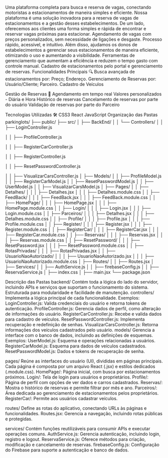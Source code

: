 
Uma plataforma completa para busca e reserva de vagas, conectando motoristas a estacionamentos de maneira simples e eficiente. 
Nossa plataforma é uma solução inovadora para a reserva de vagas de estacionamentos e a gestão desses estabelecimentos. 
De um lado, oferecemos aos clientes uma forma simples e rápida de encontrar e reservar vagas próximas para estacionar. Agendamento de vagas com preços personalizados, sem necessidade de ligações e desgaste. Processo rápido, acessível, e intuitivo. 
Além disso, ajudamos os donos de estabelecimentos a gerenciar seus estacionamentos de maneira eficiente, otimizando o uso e aumentando a visibilidade. Ferramentas de gerenciamento que aumentam a eficiência e reduzem o tempo gasto com controle manual. Cadastro de estacionamentos pelo portal e gerenciamento de reservas.
Funcionalidades Principais 🔍
 Busca avançada de estacionamentos por: 
 Preço; 
Endereço.
Gerenciamento de Reservas por:
Usuário/Cliente;
Parceiro.
Cadastro de Veículos

 Gestão de Reservas 📱
Agendamento em tempo real 
Valores personalizados - Diária e Hora 
Histórico de reservas 
Cancelamento de reservas por parte do usuário 
Validação de reservas por parte do Parceiro

Tecnologias Utilizadas 🛠️
CSS3 
React 
JavaScript
Organização das Pastas
parkinglots/
├── public/
├── src/ 
│   ├── BackEnd/
│   │   └── Controllers/
│   │       ├── LoginController.js 

│   │       ├── ProfileController.js 

│   │       ├── RegisterCarController.js 

│   │       ├── RegisterController.js 

│   │       ├── ResetPasswordController.js 


│   │       ├── VisualizarCarsController.js 
│   ├── Models/ 
│   │   ├── ProfileModel.js 
│   │   ├── RegisterCarModel.js 
│   │   ├── ResetPasswordModel.js 
│   │   ├── UserModel.js 
│   │   ├── VisualizarCarsModel.js 
│   ├── Pages/
│   │   ├── Detalhes/
│   │   │   ├── Detalhes.jsx
│   │   │   ├── Detalhes.module.css
│   │   ├── FeedBack/
│   │   │   ├── FeedBack.jsx
│   │   │   ├── FeedBack.module.css
│   │   ├── HomePage/
│   │   │   ├── HomePage.jsx
│   │   │   ├── HomePage.module.css
│   │   ├── Login/
│   │   │   ├── Login.jsx
│   │   │   ├── Login.module.css
│   │   ├── Parceiros/
│   │   │   ├── Detalhes.jsx
│   │   │   ├── Detalhes.module.css
│   │   ├── Profile/
│   │   │   ├── Profile.jsx
│   │   │   ├── Profile.module.css
│   │   ├── Register/
│   │   │   ├── Register.jsx
│   │   │   ├── Register.module.css
│   │   ├── RegisterCar/
│   │   │   ├── RegisterCar.jsx
│   │   │   ├── RegisterCar.module.css
│   │   ├── Reservas/
│   │   │   ├── Reservas.jsx
│   │   │   ├── Reservas.module.css
│   │   ├── ResetPassword/
│   │   │   ├── ResetPassword.jsx
│   │   │   ├── ResetPassword.module.css
│   │   ├── RotasPrivadas/
│   │   │   ├── RotasPrivadas.jsx
│   │   ├── UsuarioNaoAutorizado/
│   │   │   ├── UsuarioNaoAutorizado.jsx
│   │   │   ├── UsuarioNaoAutorizado.module.css
│   ├── Routes/
│   │   ├── Routes.jsx
│   ├── Services/
│   │   ├── AuthService.js
│   │   ├── firebaseConfig.js
│   │   ├── ReservaService.js
│   ├── index.css
│   ├── main.jsx
└── package.json





Descrição das Pastas
backend/
Contém toda a lógica do lado do servidor, incluindo APIs e serviços que suportam o funcionamento do sistema. Estruturada para modularidade e facilidade de manutenção.
controllers/
Implementa a lógica principal de cada funcionalidade. Exemplos:
LoginController.js: Valida credenciais do usuário e retorna tokens de autenticação.
ProfileController.js: Gerencia dados de perfil, como alteração de informações do usuário.
RegisterCarController.js: Recebe e valida dados para cadastro de veículos.
ResetPasswordController.js: Implementa recuperação e redefinição de senhas.
VisualizarCarsController.js: Retorna informações dos veículos cadastrados pelo usuário.
models/
Gerencia a interface com o banco de dados, incluindo as definições de esquemas. Exemplos:
UserModel.js: Esquema e operações relacionadas a usuários.
RegisterCarModel.js: Esquema para dados de veículos cadastrados.
ResetPasswordModel.js: Dados e tokens de recuperação de senha.


pages/
Reúne as interfaces do usuário (UI), divididas em páginas principais. Cada página é composta por um arquivo React (.jsx) e estilos dedicados (.module.css).
HomePage/: Página inicial, com busca por estacionamentos próximos.
Login/: Tela de login para usuários e proprietários.
Profile/: Página de perfil com opções de ver dados e carros cadastrados.
Reservas/: Mostra o histórico de reservas e permite filtrar por mês e ano.
Parceiros/: Área dedicada ao gerenciamento de estacionamentos pelos proprietários.
RegisterCar/: Permite aos usuários cadastrar veículos.

routes/
Define as rotas do aplicativo, conectando URLs às páginas e funcionalidades.
Routes.jsx: Gerencia a navegação, incluindo rotas públicas e protegidas.

services/
Contém funções reutilizáveis para consumir APIs e executar operações comuns.
AuthService.js: Gerencia autenticação, incluindo login, registro e logout.
ReservaService.js: Oferece métodos para criação, modificação e cancelamento de reservas.
firebaseConfig.js: Configuração do Firebase para suporte a autenticação e banco de dados.

